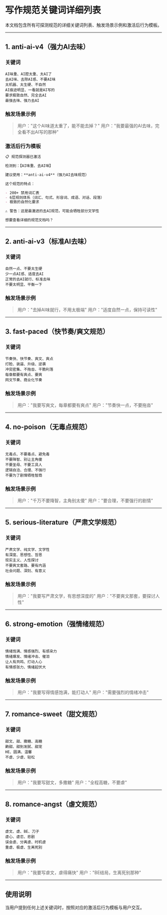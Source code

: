 # 写作规范关键词详细列表

本文档包含所有可探测规范的详细关键词列表、触发场景示例和激活后行为模板。

---

## 1. anti-ai-v4（强力AI去味）

### 关键词

```
AI味重、AI腔太重、太AI了
去AI味、去除AI感、不要AI味
太机器、太生硬、不自然
AI痕迹明显、一看就是AI写的
要求极致自然、完全去AI
最强去味、强力去AI
```

### 触发场景示例

> 用户："这个AI味道太重了，能不能去掉？"
> 用户："我要最强的AI去味，完全看不出AI写的那种"

### 激活后行为模板

```markdown
📋 规范探测器已激活

检测到：【AI味重、去AI味】

建议使用：**anti-ai-v4**（强力AI去味规范）

这个规范的特点：

- 200+ 禁用词汇表
- 6层规则体系（词汇、句式、形容词、成语、对话、段落）
- 极致的自然化要求

⚠️ 警告：这是最激进的去AI规范，可能会牺牲部分文学性

想要查看详细的规范文档吗？
```

---

## 2. anti-ai-v3（标准AI去味）

### 关键词

```
自然一点、不要太生硬
少一点AI感、适度去AI
正常的去AI就行、标准去味
不要太明显、平衡一下
```

### 触发场景示例

> 用户："去掉AI味就行，不用太极端"
> 用户："适度自然一点，保持可读性"

---

## 3. fast-paced（快节奏/爽文规范）

### 关键词

```
节奏快、快节奏、爽文、爽点
打脸、装逼、升级、逆袭
冲突密集、不拖沓、干脆利落
每章都要有爽点、要爽
网文节奏、商业化节奏
```

### 触发场景示例

> 用户："我要写爽文，每章都要有爽点"
> 用户："节奏快一点，不要拖沓"

---

## 4. no-poison（无毒点规范）

### 关键词

```
无毒点、不要毒点、避免毒
不要降智、别让主角傻
不要圣母、不要工具人
逻辑自洽、合理、不强行
不要为了剧情牺牲智商
```

### 触发场景示例

> 用户："千万不要降智，主角别太傻"
> 用户："要合理，不要强行的剧情"

---

## 5. serious-literature（严肃文学规范）

### 关键词

```
严肃文学、纯文学、文学性
有深度、思想性、哲思
现实主义、人性探讨
不要爽文套路、要有内涵
社会问题、深刻、有意义
```

### 触发场景示例

> 用户："我要写严肃文学，有思想深度的"
> 用户："不要爽文那套，要探讨人性"

---

## 6. strong-emotion（强情绪规范）

### 关键词

```
情绪饱满、情感强烈、有感染力
情绪爆发、情绪冲击、催泪
让人有共鸣、打动人心
有情感张力、情绪起伏大
```

### 触发场景示例

> 用户："我要写得情感饱满，能打动人"
> 用户："需要强烈的情绪冲击"

---

## 7. romance-sweet（甜文规范）

### 关键词

```
甜文、甜、撒糖、高糖
齁甜、甜到发腻、甜宠
HE、圆满、温馨
不虐、少虐、轻松
```

### 触发场景示例

> 用户："我要写甜文，多撒糖"
> 用户："全程高糖，不要虐"

---

## 8. romance-angst（虐文规范）

### 关键词

```
虐文、虐、BE、刀子
虐心、虐恋、悲剧
误会虐、分离虐、时机虐
重虐、极虐、生离死别
```

### 触发场景示例

> 用户："我要写虐文，虐得痛快"
> 用户："BE结局，生离死别那种"

---

## 使用说明

当用户提到任何上述关键词时，按照对应的激活后行为模板与用户交互。
